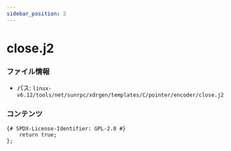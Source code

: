 ```yaml
---
sidebar_position: 2
---
```

# close.j2

### ファイル情報

- パス: `linux-v6.12/tools/net/sunrpc/xdrgen/templates/C/pointer/encoder/close.j2`

### コンテンツ

```j2
{# SPDX-License-Identifier: GPL-2.0 #}
	return true;
};

```
